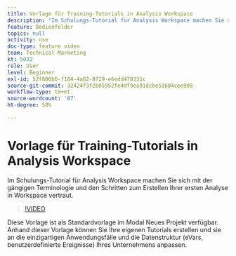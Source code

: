 ```yaml
---
title: Vorlage für Training-Tutorials in Analysis Workspace
description: 'Im Schulungs-Tutorial für Analysis Workspace machen Sie sich mit der gängigen Terminologie und den Schritten zum Erstellen Ihrer ersten Analyse in Workspace vertraut. '
feature: Bedienfelder
topics: null
activity: use
doc-type: feature video
team: Technical Marketing
kt: 5032
role: User
level: Beginner
exl-id: 52f800b6-f184-4a82-8729-e6edd478331c
source-git-commit: 32424f3f2b05952fe4df9ea91dcbe51684cee905
workflow-type: tm+mt
source-wordcount: '87'
ht-degree: 58%

---
```


# Vorlage für Training-Tutorials in Analysis Workspace

Im Schulungs-Tutorial für Analysis Workspace machen Sie sich mit der gängigen Terminologie und den Schritten zum Erstellen Ihrer ersten Analyse in Workspace vertraut.

>[!VIDEO](https://video.tv.adobe.com/v/33773/?quality=12)

Diese Vorlage ist als Standardvorlage im Modal Neues Projekt verfügbar. Anhand dieser Vorlage können Sie Ihre eigenen Tutorials erstellen und sie an die einzigartigen Anwendungsfälle und die Datenstruktur (eVars, benutzerdefinierte Ereignisse) Ihres Unternehmens anpassen.
